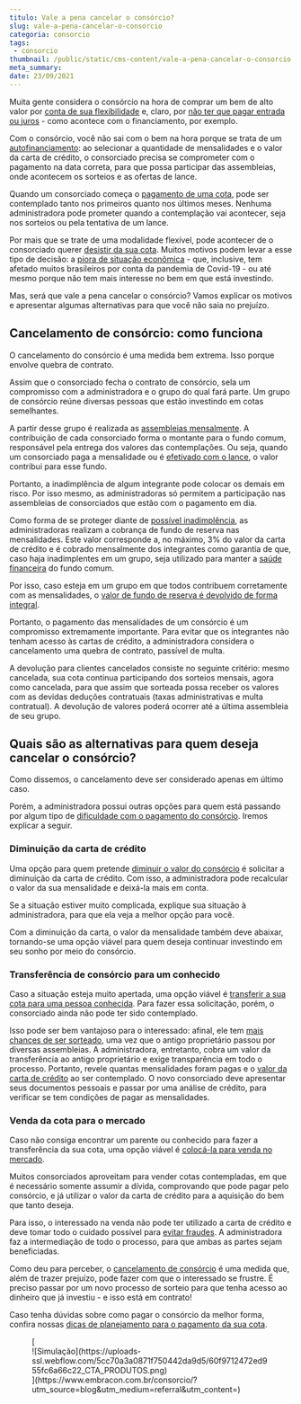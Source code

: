```yaml
---
titulo: Vale a pena cancelar o consórcio?
slug: vale-a-pena-cancelar-o-consorcio
categoria: consorcio
tags:
 - consorcio
thumbnail: /public/static/cms-content/vale-a-pena-cancelar-o-consorcio.jpg
meta_summary: 
date: 23/09/2021
---
```

Muita gente considera o consórcio na hora de comprar um bem de alto valor por [conta de sua flexibilidade](https://www.embracon.com.br/blog/confira-10-vantagens-indiscutiveis-do-consorcio) e, claro, por [não ter que pagar entrada ou juros](https://www.embracon.com.br/blog/consorcio-nao-tem-juros-entenda) - como acontece com o financiamento, por exemplo.

Com o consórcio, você não sai com o bem na hora porque se trata de um [autofinanciamento](https://www.embracon.com.br/blog/autofinanciamento-o-que-e-e-como-um-consorcio-pode-ajuda-lo): ao selecionar a quantidade de mensalidades e o valor da carta de crédito, o consorciado precisa se comprometer com o pagamento na data correta, para que possa participar das assembleias, onde acontecem os sorteios e as ofertas de lance.

Quando um consorciado começa o [pagamento de uma cota](https://www.embracon.com.br/blog/9-duvidas-mais-comuns-sobre-consorcio), pode ser contemplado tanto nos primeiros quanto nos últimos meses. Nenhuma administradora pode prometer quando a contemplação vai acontecer, seja nos sorteios ou pela tentativa de um lance.

Por mais que se trate de uma modalidade flexível, pode acontecer de o consorciado querer [desistir da sua cota](https://www.embracon.com.br/blog/quais-sao-os-resultados-ao-desistir-do-consorcio). Muitos motivos podem levar a esse tipo de decisão: a [piora de situação econômica](https://www.embracon.com.br/blog/perda-de-renda-como-lidar) - que, inclusive, tem afetado muitos brasileiros por conta da pandemia de Covid-19 - ou até mesmo porque não tem mais interesse no bem em que está investindo.

Mas, será que vale a pena cancelar o consórcio? Vamos explicar os motivos e apresentar algumas alternativas para que você não saia no prejuízo.

Cancelamento de consórcio: como funciona 
-----------------------------------------

O cancelamento do consórcio é uma medida bem extrema. Isso porque envolve quebra de contrato.

Assim que o consorciado fecha o contrato de consórcio, sela um compromisso com a administradora e o grupo do qual fará parte. Um grupo de consórcio reúne diversas pessoas que estão investindo em cotas semelhantes.

A partir desse grupo é realizada as [assembleias mensalmente](https://www.embracon.com.br/blog/assembleia-de-consorcio-como-funciona). A contribuição de cada consorciado forma o montante para o fundo comum, responsável pela entrega dos valores das contemplações. Ou seja, quando um consorciado paga a mensalidade ou é [efetivado com o lance](https://www.embracon.com.br/conhecaoconsorcio/fui-contemplado-por-lance-e-agora), o valor contribui para esse fundo.

Portanto, a inadimplência de algum integrante pode colocar os demais em risco. Por isso mesmo, as administradoras só permitem a participação nas assembleias de consorciados que estão com o pagamento em dia.

Como forma de se proteger diante de [possível inadimplência](https://www.embracon.com.br/blog/nao-consigo-pagar-meu-consorcio-e-agora), as administradoras realizam a cobrança de fundo de reserva nas mensalidades. Este valor corresponde a, no máximo, 3% do valor da carta de crédito e é cobrado mensalmente dos integrantes como garantia de que, caso haja inadimplentes em um grupo, seja utilizado para manter a [saúde financeira](https://www.embracon.com.br/blog/entenda-como-e-possivel-manter-a-saude-financeira-da-sua-familia) do fundo comum.

Por isso, caso esteja em um grupo em que todos contribuem corretamente com as mensalidades, o [valor de fundo de reserva é devolvido de forma integral](https://www.embracon.com.br/blog/entenda-como-funciona-a-devolucao-do-fundo-de-reserva).

Portanto, o pagamento das mensalidades de um consórcio é um compromisso extremamente importante. Para evitar que os integrantes não tenham acesso às cartas de crédito, a administradora considera o cancelamento uma quebra de contrato, passível de multa.

A devolução para clientes cancelados consiste no seguinte critério: mesmo cancelada, sua cota continua participando dos sorteios mensais, agora como cancelada, para que assim que sorteada possa receber os valores com as devidas deduções contratuais (taxas administrativas e multa contratual). A devolução de valores poderá ocorrer até a última assembleia de seu grupo.

Quais são as alternativas para quem deseja cancelar o consórcio? 
-----------------------------------------------------------------

Como dissemos, o cancelamento deve ser considerado apenas em último caso.

Porém, a administradora possui outras opções para quem está passando por algum tipo de [dificuldade com o pagamento do consórcio](https://www.embracon.com.br/conhecaoconsorcio/estou-com-dificuldades-para-manter-o-meu-consorcio-e-nao-quero-perder-o-meu-dinheiro-quais-as-opcoes). Iremos explicar a seguir.

### Diminuição da carta de crédito 

Uma opção para quem pretende [diminuir o valor do consórcio](https://www.embracon.com.br/blog/11-coisas-que-voce-precisa-saber-sobre-a-parcela-do-consorcio) é solicitar a diminuição da carta de crédito. Com isso, a administradora pode recalcular o valor da sua mensalidade e deixá-la mais em conta.

Se a situação estiver muito complicada, explique sua situação à administradora, para que ela veja a melhor opção para você.

Com a diminuição da carta, o valor da mensalidade também deve abaixar, tornando-se uma opção viável para quem deseja continuar investindo em seu sonho por meio do consórcio.

### Transferência de consórcio para um conhecido 

Caso a situação esteja muito apertada, uma opção viável é [transferir a sua cota para uma pessoa conhecida](https://www.embracon.com.br/blog/tire-todas-as-suas-duvidas-sobre-transferencia-de-consorcio). Para fazer essa solicitação, porém, o consorciado ainda não pode ter sido contemplado.

Isso pode ser bem vantajoso para o interessado: afinal, ele tem [mais chances de ser sorteado](https://www.embracon.com.br/blog/saiba-o-que-fazer-quando-for-contemplado-no-consorcio), uma vez que o antigo proprietário passou por diversas assembleias. A administradora, entretanto, cobra um valor da transferência ao antigo proprietário e exige transparência em todo o processo. Portanto, revele quantas mensalidades foram pagas e o [valor da carta de crédito](https://www.embracon.com.br/blog/tudo-o-que-voce-precisa-saber-sobre-a-carta-de-credito-de-consorcios) ao ser contemplado. O novo consorciado deve apresentar seus documentos pessoais e passar por uma análise de crédito, para verificar se tem condições de pagar as mensalidades.

### Venda da cota para o mercado 

Caso não consiga encontrar um parente ou conhecido para fazer a transferência da sua cota, uma opção viável é [colocá-la para venda no mercado](https://www.embracon.com.br/blog/e-possivel-transferir-a-cota-para-outra-pessoa).

Muitos consorciados aproveitam para vender cotas contempladas, em que é necessário somente assumir a dívida, comprovando que pode pagar pelo consórcio, e já utilizar o valor da carta de crédito para a aquisição do bem que tanto deseja.

Para isso, o interessado na venda não pode ter utilizado a carta de crédito e deve tomar todo o cuidado possível para [evitar fraudes](https://www.embracon.com.br/blog/fraude-em-consorcio-como-nao-cair-em-golpes). A administradora faz a intermediação de todo o processo, para que ambas as partes sejam beneficiadas.

Como deu para perceber, o [cancelamento de consórcio](https://www.embracon.com.br/blog/entenda-o-que-e-uma-cota-cancelada) é uma medida que, além de trazer prejuízo, pode fazer com que o interessado se frustre. É preciso passar por um novo processo de sorteio para que tenha acesso ao dinheiro que já investiu - e isso está em contrato!

Caso tenha dúvidas sobre como pagar o consórcio da melhor forma, confira nossas [dicas de planejamento para o pagamento da sua cota](https://www.embracon.com.br/blog/entenda-o-que-e-e-como-funciona-uma-cota-de-consorcio).

<figure class="w-richtext-figure-type-image w-richtext-align-center">[<div>![Simulação](https://uploads-ssl.webflow.com/5cc70a3a0871f750442da9d5/60f9712472ed955fc6a66c22_CTA_PRODUTOS.png)</div>](https://www.embracon.com.br/consorcio/?utm_source=blog&utm_medium=referral&utm_content=)</figure>
